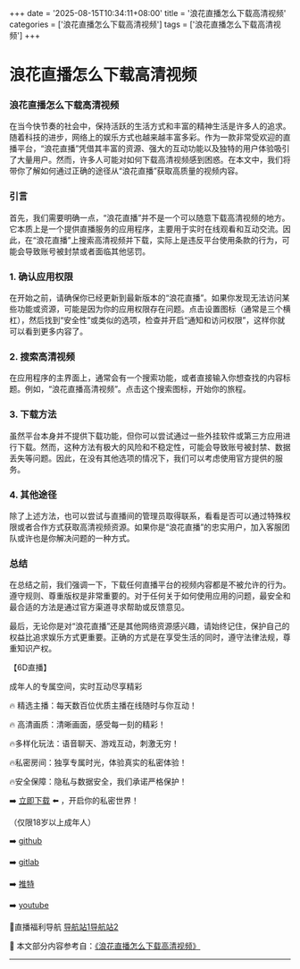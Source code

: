 +++
date = '2025-08-15T10:34:11+08:00'
title = '浪花直播怎么下载高清视频'
categories = ['浪花直播怎么下载高清视频']
tags = ['浪花直播怎么下载高清视频']
+++

# 浪花直播怎么下载高清视频

### 浪花直播怎么下载高清视频

在当今快节奏的社会中，保持活跃的生活方式和丰富的精神生活是许多人的追求。随着科技的进步，网络上的娱乐方式也越来越丰富多彩。作为一款非常受欢迎的直播平台，“浪花直播”凭借其丰富的资源、强大的互动功能以及独特的用户体验吸引了大量用户。然而，许多人可能对如何下载高清视频感到困惑。在本文中，我们将带你了解如何通过正确的途径从“浪花直播”获取高质量的视频内容。

### 引言

首先，我们需要明确一点，“浪花直播”并不是一个可以随意下载高清视频的地方。它本质上是一个提供直播服务的应用程序，主要用于实时在线观看和互动交流。因此，在“浪花直播”上搜索高清视频并下载，实际上是违反平台使用条款的行为，可能会导致账号被封禁或者面临其他惩罚。

### 1. 确认应用权限

在开始之前，请确保你已经更新到最新版本的“浪花直播”。如果你发现无法访问某些功能或资源，可能是因为你的应用权限存在问题。点击设置图标（通常是三个横杠），然后找到“安全性”或类似的选项，检查并开启“通知和访问权限”，这样你就可以看到更多内容了。

### 2. 搜索高清视频

在应用程序的主界面上，通常会有一个搜索功能，或者直接输入你想查找的内容标题。例如，“浪花直播高清视频”。点击这个搜索图标，开始你的旅程。

### 3. 下载方法

虽然平台本身并不提供下载功能，但你可以尝试通过一些外挂软件或第三方应用进行下载。然而，这种方法有极大的风险和不稳定性，可能会导致账号被封禁、数据丢失等问题。因此，在没有其他选项的情况下，我们可以考虑使用官方提供的服务。

### 4. 其他途径

除了上述方法，也可以尝试与直播间的管理员取得联系，看看是否可以通过特殊权限或者合作方式获取高清视频资源。如果你是“浪花直播”的忠实用户，加入客服团队或许也是你解决问题的一种方式。

### 总结

在总结之前，我们强调一下，下载任何直播平台的视频内容都是不被允许的行为。遵守规则、尊重版权是非常重要的。对于任何关于如何使用应用的问题，最安全和最合适的方法是通过官方渠道寻求帮助或反馈意见。

最后，无论你是对“浪花直播”还是其他网络资源感兴趣，请始终记住，保护自己的权益比追求娱乐方式更重要。正确的方式是在享受生活的同时，遵守法律法规，尊重知识产权。

【6D直播】

 成年人的专属空间，实时互动尽享精彩

🔥 精选主播：每天数百位优质主播在线随时与你互动！

🔥 高清画质：清晰画面，感受每一刻的精彩！

🔥多样化玩法：语音聊天、游戏互动，刺激无穷！

🔥私密房间：独享专属时光，体验真实的私密体验！

🔥安全保障：隐私与数据安全，我们承诺严格保护！

➡️ [立即下载](https://down123.s3.ap-east-1.amazonaws.com/down/down.html?channelCode=blog) ⬅️ ，开启你的私密世界！

 （仅限18岁以上成年人）

➡️ [github](https://aldult-live.github.io/)

➡️ [gitlab](https://seo-09598d.gitlab.io/)

➡️ [推特](https://x.com/wegame33)

➡️ [youtube](https://www.youtube.com/@6Dlive)

🔞直播福利导航   [导航站1](https://webstack-86085a.gitlab.io/)[导航站2](https://onlygit123-2.github.io/)

📘 本文部分内容参考自：[《浪花直播怎么下载高清视频》](https://webstack-hugo-10.pages.dev/)

---
